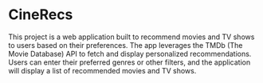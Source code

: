 # CineRecs
This project is a web application built to recommend movies and TV shows to users based on their preferences. The app leverages the TMDb (The Movie Database) API to fetch and display personalized recommendations. Users can enter their preferred genres or other filters, and the application will display a list of recommended movies and TV shows.
